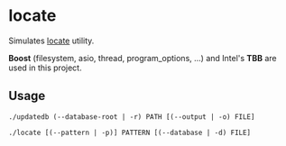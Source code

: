 locate
======

Simulates [locate](http://en.wikipedia.org/wiki/Locate_(Unix)) utility.

**Boost** (filesystem, asio, thread, program_options, ...) and Intel's **TBB** are used in this project. 

Usage
-----

`./updatedb (--database-root | -r) PATH [(--output | -o) FILE]`

`./locate [(--pattern | -p)] PATTERN [(--database | -d) FILE]`
